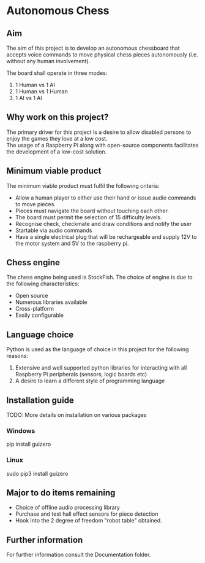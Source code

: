 # Autonomous Chess
## Aim
The aim of this project is to develop an autonomous chessboard that accepts voice commands to move physical chess pieces autonomously (i.e. without any human involvement).

The board shall operate in three modes:
1) 1 Human vs 1 AI
2) 1 Human vs 1 Human 
3) 1 AI vs 1 AI

## Why work on this project?
The primary driver for this project is a desire to allow disabled persons to enjoy the games they love at a low cost.\
The usage of a Raspberry Pi along with open-source components facilitates the development of a low-cost solution.

## Minimum viable product
The minimum viable product must fulfil the following criteria:
- 	Allow a human player to either use their hand or issue audio commands to move pieces.
- 	Pieces must navigate the board without touching each other.
-	The board must permit the selection of 15 difficulty levels.
-	Recognise check, checkmate and draw conditions and notify the user
-	Startable via audio commands
-	Have a single electrical plug that will be rechargeable and supply 12V to the motor system and 5V to the raspberry pi.

## Chess engine 
The chess engine being used is StockFish. The choice of engine is due to the following characteristics:
-	Open source	
-	Numerous libraries available
-	Cross-platform
-	Easily configurable

## Language choice
Python is used as the language of choice in this project for the following reasons:
1) Extensive and well supported python libraries for interacting with all Raspberry Pi peripherals (sensors, logic boards etc)
2) A desire to learn a different style of programming language

## Installation guide
TODO: More details on installation on various packages
### Windows 
pip install guizero

### Linux

sudo pip3 install guizero

## Major to do items remaining
- Choice of offline audio processing library
- Purchase and test hall effect sensors for piece detection
- Hook into the 2 degree of freedom "robot table" obtained.

## Further information
For further information consult the Documentation folder.

